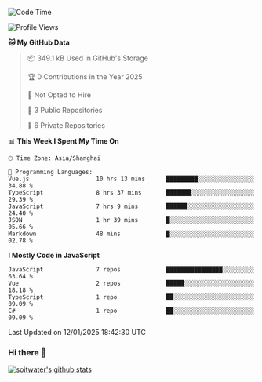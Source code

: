 <!--START_SECTION:waka-->
![Code Time](http://img.shields.io/badge/Code%20Time-4%2C501%20hrs%2018%20mins-blue)

![Profile Views](http://img.shields.io/badge/Profile%20Views-0-blue)

**🐱 My GitHub Data** 

> 📦 349.1 kB Used in GitHub's Storage 
 > 
> 🏆 0 Contributions in the Year 2025
 > 
> 🚫 Not Opted to Hire
 > 
> 📜 3 Public Repositories 
 > 
> 🔑 6 Private Repositories 
 > 
📊 **This Week I Spent My Time On** 

```text
🕑︎ Time Zone: Asia/Shanghai

💬 Programming Languages: 
Vue.js                   10 hrs 13 mins      █████████░░░░░░░░░░░░░░░░   34.88 % 
TypeScript               8 hrs 37 mins       ███████░░░░░░░░░░░░░░░░░░   29.39 % 
JavaScript               7 hrs 9 mins        ██████░░░░░░░░░░░░░░░░░░░   24.40 % 
JSON                     1 hr 39 mins        █░░░░░░░░░░░░░░░░░░░░░░░░   05.66 % 
Markdown                 48 mins             █░░░░░░░░░░░░░░░░░░░░░░░░   02.78 % 
```

**I Mostly Code in JavaScript** 

```text
JavaScript               7 repos             ████████████████░░░░░░░░░   63.64 % 
Vue                      2 repos             █████░░░░░░░░░░░░░░░░░░░░   18.18 % 
TypeScript               1 repo              ██░░░░░░░░░░░░░░░░░░░░░░░   09.09 % 
C#                       1 repo              ██░░░░░░░░░░░░░░░░░░░░░░░   09.09 % 
```




 Last Updated on 12/01/2025 18:42:30 UTC
<!--END_SECTION:waka-->

### Hi there 👋
[![soitwater's github stats](https://github-readme-stats.vercel.app/api?username=soitwater)](https://github.com/soitwater/github-readme-stats)
